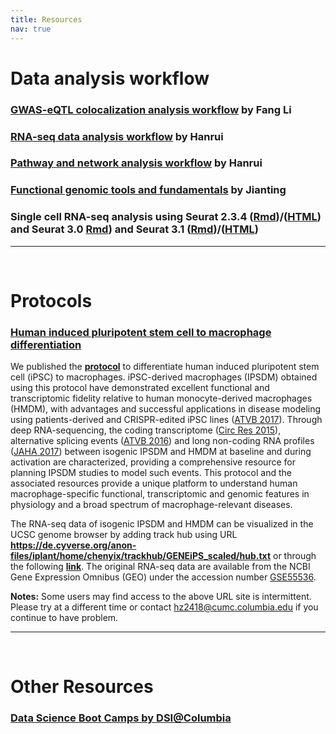 ```yaml
---
title: Resources
nav: true
---
```


    

# **Data analysis workflow**
    
### [GWAS-eQTL colocalization analysis workflow](https://hanruizhang.github.io/GWAS-eQTL-Colocalization/) by **Fang Li**
### [RNA-seq data analysis workflow](https://hanruizhang.github.io/RNAseq-analysis-workflow/) by Hanrui
### [Pathway and network analysis workflow](https://hanruizhang.github.io/Pathway-Network-Analysis/) by Hanrui  
### [Functional genomic tools and fundamentals](https://hanruizhang.github.io/Functional-Genomic-Tools/Functional_Genomics_Tools.html) by **Jianting**
### Single cell RNA-seq analysis using Seurat 2.3.4 ([Rmd](/file/scRNAseq_Tutorial_latest.Rmd))/([HTML](/file/scRNAseq_Tutorial_latest.html)) and Seurat 3.0 [Rmd](/file/Zhang_Seurat_PBMC_20191001.Rmd)) and Seurat 3.1 ([Rmd](/file/00_Seurat_PBMC_20200310.Rmd))/([HTML](/file/00_Seurat_PBMC_20200310.html))
      
------
&nbsp;
# **Protocols**
### [**Human induced pluripotent stem cell to macrophage differentiation**](https://currentprotocols.onlinelibrary.wiley.com/doi/full/10.1002/cpsc.74)

We published the **[protocol](https://currentprotocols.onlinelibrary.wiley.com/doi/full/10.1002/cpsc.74)** to differentiate human induced pluripotent stem cell (iPSC) to macrophages.  iPSC-derived macrophages (IPSDM) obtained using this protocol have demonstrated excellent functional and transcriptomic fidelity relative to human monocyte-derived macrophages (HMDM), with advantages and successful applications in disease modeling using patients-derived and CRISPR-edited iPSC lines ([ATVB 2017](https://www.ncbi.nlm.nih.gov/pmc/articles/PMC5659288)). Through deep RNA-sequencing, the coding transcriptome ([Circ Res 2015](https://www.ncbi.nlm.nih.gov/pmc/articles/PMC4565503/)), alternative splicing events ([ATVB 2016](https://www.ncbi.nlm.nih.gov/pmc/articles/PMC4919157/)) and long non-coding RNA profiles ([JAHA 2017](https://www.ahajournals.org/doi/full/10.1161/JAHA.117.007431?url_ver=Z39.88-2003&rfr_id=ori:rid:crossref.org&rfr_dat=cr_pub%3dpubmed)) between isogenic IPSDM and HMDM at baseline and during activation are characterized, providing a comprehensive resource for planning IPSDM studies to model such events. This protocol and the associated resources provide a unique platform to understand human macrophage-specific functional, transcriptomic and genomic features in physiology and a broad spectrum of macrophage-relevant diseases.

The RNA-seq data of isogenic IPSDM and HMDM can be visualized in the UCSC genome browser by adding track hub using URL **https://de.cyverse.org/anon-files/iplant/home/chenyix/trackhub/GENEiPS_scaled/hub.txt** or through the following **[link](http://genome.ucsc.edu/cgi-bin/hgTracks?db=hg19&hubUrl=https://de.cyverse.org/anon-files/iplant/home/chenyix/trackhub/GENEiPS_scaled/hub.txt)**. The original RNA-seq data are available from the NCBI Gene Expression Omnibus (GEO) under the accession number [GSE55536](https://www.ncbi.nlm.nih.gov/geo/query/acc.cgi?acc=GSE55536).

**Notes:** Some users may find access to the above URL site is intermittent. Please try at a different time or contact hz2418@cumc.columbia.edu if you continue to have problem.

------
&nbsp;
# **Other Resources**
### [Data Science Boot Camps by DSI@Columbia](https://github.com/DS-BootCamp-DSI-Columbia)
  


